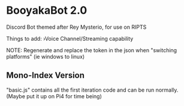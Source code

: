 # BooyakaBot 2.0
Discord Bot themed after Rey Mysterio, for use on RIPTS

Things to add:
›Voice Channel/Streaming capability

NOTE: Regenerate and replace the token in the json when "switching platforms" (ie windows to linux)

## Mono-Index Version
"basic.js" contains all the first iteration code and can be run normally. (Maybe put it up on Pi4 for time being)

